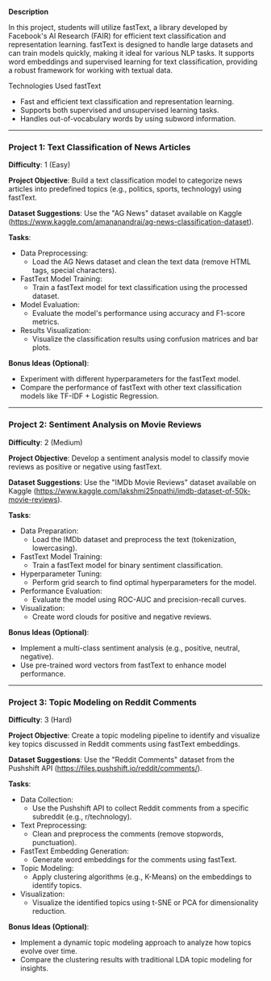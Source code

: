 **Description**

In this project, students will utilize fastText, a library developed by Facebook's AI Research (FAIR) for efficient text classification and representation learning. fastText is designed to handle large datasets and can train models quickly, making it ideal for various NLP tasks. It supports word embeddings and supervised learning for text classification, providing a robust framework for working with textual data.

Technologies Used
fastText

- Fast and efficient text classification and representation learning.
- Supports both supervised and unsupervised learning tasks.
- Handles out-of-vocabulary words by using subword information.

---

### Project 1: Text Classification of News Articles
**Difficulty**: 1 (Easy)

**Project Objective**: Build a text classification model to categorize news articles into predefined topics (e.g., politics, sports, technology) using fastText.

**Dataset Suggestions**: Use the "AG News" dataset available on Kaggle (https://www.kaggle.com/amananandrai/ag-news-classification-dataset).

**Tasks**:
- Data Preprocessing:
  - Load the AG News dataset and clean the text data (remove HTML tags, special characters).
- FastText Model Training:
  - Train a fastText model for text classification using the processed dataset.
- Model Evaluation:
  - Evaluate the model's performance using accuracy and F1-score metrics.
- Results Visualization:
  - Visualize the classification results using confusion matrices and bar plots.

**Bonus Ideas (Optional)**:
- Experiment with different hyperparameters for the fastText model.
- Compare the performance of fastText with other text classification models like TF-IDF + Logistic Regression.

---

### Project 2: Sentiment Analysis on Movie Reviews
**Difficulty**: 2 (Medium)

**Project Objective**: Develop a sentiment analysis model to classify movie reviews as positive or negative using fastText.

**Dataset Suggestions**: Use the "IMDb Movie Reviews" dataset available on Kaggle (https://www.kaggle.com/lakshmi25npathi/imdb-dataset-of-50k-movie-reviews).

**Tasks**:
- Data Preparation:
  - Load the IMDb dataset and preprocess the text (tokenization, lowercasing).
- FastText Model Training:
  - Train a fastText model for binary sentiment classification.
- Hyperparameter Tuning:
  - Perform grid search to find optimal hyperparameters for the model.
- Performance Evaluation:
  - Evaluate the model using ROC-AUC and precision-recall curves.
- Visualization:
  - Create word clouds for positive and negative reviews.

**Bonus Ideas (Optional)**:
- Implement a multi-class sentiment analysis (e.g., positive, neutral, negative).
- Use pre-trained word vectors from fastText to enhance model performance.

---

### Project 3: Topic Modeling on Reddit Comments
**Difficulty**: 3 (Hard)

**Project Objective**: Create a topic modeling pipeline to identify and visualize key topics discussed in Reddit comments using fastText embeddings.

**Dataset Suggestions**: Use the "Reddit Comments" dataset from the Pushshift API (https://files.pushshift.io/reddit/comments/).

**Tasks**:
- Data Collection:
  - Use the Pushshift API to collect Reddit comments from a specific subreddit (e.g., r/technology).
- Text Preprocessing:
  - Clean and preprocess the comments (remove stopwords, punctuation).
- FastText Embedding Generation:
  - Generate word embeddings for the comments using fastText.
- Topic Modeling:
  - Apply clustering algorithms (e.g., K-Means) on the embeddings to identify topics.
- Visualization:
  - Visualize the identified topics using t-SNE or PCA for dimensionality reduction.

**Bonus Ideas (Optional)**:
- Implement a dynamic topic modeling approach to analyze how topics evolve over time.
- Compare the clustering results with traditional LDA topic modeling for insights.

